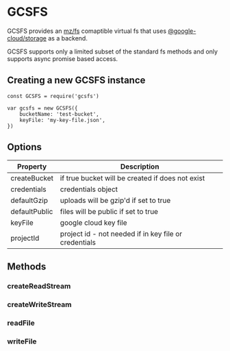# GCSFS

GCSFS provides an [mz/fs](https://www.npmjs.com/package/mz) comaptible virtual
fs that uses
[@google-cloud/storage](https://www.npmjs.com/package/@google-cloud/storage) as
a backend.

GCSFS supports only a limited subset of the standard fs methods and only
supports async promise based access.

## Creating a new GCSFS instance

    const GCSFS = require('gcsfs')

    var gcsfs = new GCSFS({
        bucketName: 'test-bucket',
        keyFile: 'my-key-file.json',
    })

## Options

Property        | Description                                                  |
----------------|--------------------------------------------------------------|
createBucket    | if true bucket will be created if does not exist             |
credentials     | credentials object                                           |
defaultGzip     | uploads will be gzip'd if set to true                        |
defaultPublic   | files will be public if set to true                          |
keyFile         | google cloud key file                                        |
projectId       | project id - not needed if in key file or credentials        |

## Methods

### createReadStream

### createWriteStream

### readFile

### writeFile